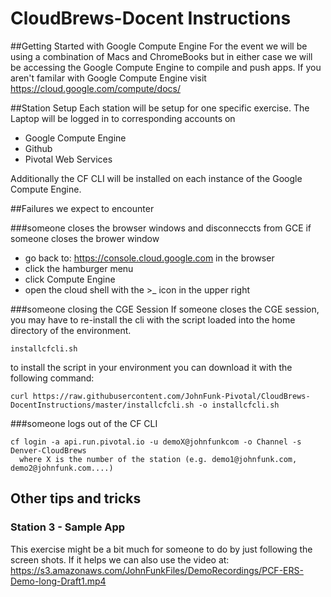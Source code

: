 # CloudBrews-Docent Instructions

##Getting Started with Google Compute Engine
For the event we will be using a combination of Macs and ChromeBooks but in either case we will be accessing the Google Compute Engine to compile and push apps.  If you aren't familar with Google Compute Engine visit https://cloud.google.com/compute/docs/

##Station Setup
Each station will be setup for one specific exercise.  The Laptop will be logged in to corresponding accounts on  
  * Google Compute Engine
  * Github
  * Pivotal Web Services
  
  Additionally the CF CLI will be installed on each instance of the Google Compute Engine.
  
  
##Failures we expect to encounter

###someone closes the browser windows and disconneccts from GCE
  if someone closes the brower window  
  * go back to: https://console.cloud.google.com in the browser  
  * click the hamburger menu  
  * click Compute Engine  
  * open the cloud shell with the >_ icon in the upper right

###someone closing the CGE Session
  If someone closes the CGE session, you may have to re-install the cli with the script loaded into the home directory of the environment.
  ```
  installcfcli.sh  
  ``` 
  
to install the script in your environment you can download it with the following command:
```
curl https://raw.githubusercontent.com/JohnFunk-Pivotal/CloudBrews-DocentInstructions/master/installcfcli.sh -o installcfcli.sh
```

###someone logs out of the CF CLI
  ```
  cf login -a api.run.pivotal.io -u demoX@johnfunkcom -o Channel -s Denver-CloudBrews
    where X is the number of the station (e.g. demo1@johnfunk.com, demo2@johnfunk.com....)
  ```
  
  

## Other tips and tricks
### Station 3 - Sample App
This exercise might be a bit much for someone to do by just following the screen shots.  If it helps we can also use the video at:
https://s3.amazonaws.com/JohnFunkFiles/DemoRecordings/PCF-ERS-Demo-long-Draft1.mp4
